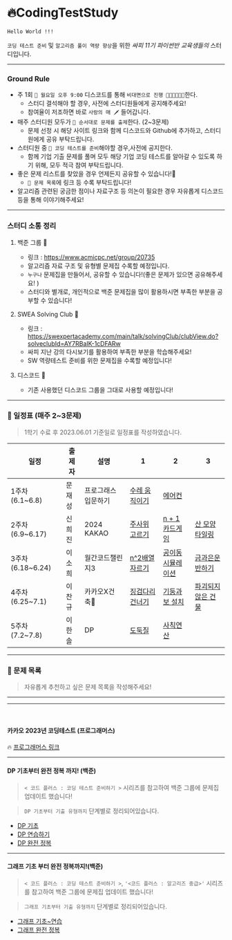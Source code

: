 # 🔥CodingTestStudy
```
Hello World !!!
```
 `코딩 테스트 준비` 및 `알고리즘 풀이 역량 향상`을 위한 *싸피 11기 파이썬반 교육생들의* 스터디입니다. 
 <hr>

 ### Ground Rule

 - 주 1회 `📍 월요일 오후 9:00`  디스코드를 통해 `비대면으로 진행 👩🏻‍💻🧑🏻‍💻`한다.
    - 스터디 결석해야 할 경우, 사전에 스터디원들에게 공지해주세요!
    - 참여율이 저조하면 바로 `사랑의 매 🗡` 들어갑니다. 
- 매주 스터디원 모두가 `📍 순서대로 문제를 출제`한다. (2~3문제) 
    - 문제 선정 시 해당 사이트 링크와 함께 디스코드와 Github에 추가하고, 스터디원에게 공유 부탁드립니다. 
- 스터디원 중 `📍 코딩 테스트를 준비`해야할 경우,사전에 공지한다.
    -  함께 기업 기출 문제를 풀며 모두 해당 기업 코딩 테스트를 알아갈 수 있도록 하기 위해, 모두 적극 참여 부탁드립니다. 
- 좋은 문제 리스트를 찾았을 경우 언제든지 공유할 수 있습니다!🤗
    - `📍 문제 목록`에 링크 등 수록 부탁드립니다!
- 알고리즘 관련된 궁금한 점이나 자료구조 등 의논이 필요한 경우 자유롭게 디스코드 등을 통해 이야기해주세요!

<hr>

### 스터디 소통 정리

1. 백준 그룹 🤖
    - 링크 : https://www.acmicpc.net/group/20735
    - 알고리즘 자료 구조 및 유형별 문제집 수록할 예정입니다.
    - `누구나` 문제집을 만들어서, 공유할 수 있습니다!(좋은 문제가 있으면 공유해주세요! )
    - 스터디와 별개로, 개인적으로 백준 문제집을 많이 활용하시면 부족한 부분을 공부할 수 있습니다!

2. SWEA Solving Club 💙
    - 링크 : https://swexpertacademy.com/main/talk/solvingClub/clubView.do?solveclubId=AY7RBaIK-1cDFARw
    - 싸피 지난 강의 다시보기를 활용하여 부족한 부분을 학습해주세요!
    - SW 역량테스트 준비를 위한 문제집을 수록할 예정입니다!
    

3. 디스코드 👾
    - 기존 사용했던 디스코드 그룹을 그대로 사용할 예정입니다!


<hr>

### 📆 일정표 (매주 2~3문제)
> 1학기 수료 후 2023.06.01 기준일로 일정표를 작성하였습니다. 

| 일정              | 출제자 | 설명                | 1                                                                            |2   |3    |
|-----------------|-----|---------------------|------------------------------------------------------------------------------|----------|----------|
| 1주차 (6.1~6.8)   | 문재성 | 프로그래스 입문하기 | [수레 움직이기](https://school.programmers.co.kr/learn/courses/30/lessons/250134)  | [에어컨](https://school.programmers.co.kr/learn/courses/30/lessons/250134) ||
| 2주차 (6.9~6.17)  | 신희진 | 2024 KAKAO | [주사위 고르기](https://school.programmers.co.kr/learn/courses/30/lessons/258709)  | [n + 1 카드게임](https://school.programmers.co.kr/learn/courses/30/lessons/258707) | [산 모양 타일링](https://school.programmers.co.kr/learn/courses/30/lessons/258705) |
| 3주차 (6.18~6.24) | 이소희 |월간코드챌린지3| [n^2배열 자르기](https://school.programmers.co.kr/learn/courses/30/lessons/87390) | [공이동시뮬레이션](https://school.programmers.co.kr/learn/courses/30/lessons/87391)|[금과은운반하기](https://school.programmers.co.kr/learn/courses/30/lessons/86053)|
| 4주차 (6.25~7.1)  | 이찬규 |카카오X건축| [징검다리 건너기](https://school.programmers.co.kr/learn/courses/30/lessons/64062) | [기둥과 보 설치](https://school.programmers.co.kr/learn/courses/30/lessons/60061)|[파괴되지 않은 건물](https://school.programmers.co.kr/learn/courses/30/lessons/92344)|
| 5주차 (7.2~7.8)  | 이한솔 |DP| [도둑질](https://school.programmers.co.kr/learn/courses/30/lessons/42897) | [사칙연산](https://school.programmers.co.kr/learn/courses/30/lessons/1843)||

<hr>

### 🚀 문제 목록

> 자유롭게 추천하고 싶은 문제 목록을 작성해주세요! 

<hr>
<hr>
<br>


#### 카카오 2023년 코딩테스트 (프로그래머스)

🔥 [프로그래머스 링크](https://school.programmers.co.kr/learn/challenges?order=recent&partIds=37527)

<hr>

#### DP 기초부터 완전 정복 까지! (백준)
> `< 코드 플러스 : 코딩 테스트 준비하기 >` 시리즈를 참고하여 백준 그룹에 문제집 업데이트 했습니다!

> `DP 기초부터 기출 유형까지` 단계별로 정리되어있습니다.

-  [DP 기초](https://www.acmicpc.net/group/workbook/view/20735/70521)   
- [DP 연습하기](https://www.acmicpc.net/group/workbook/view/20735/70523)
- [DP 완전 정복](https://www.acmicpc.net/group/workbook/view/20735/70524)

<hr>

#### 그래프 기초 부터 완전 정복까지!(백준)

> `< 코드 플러스 : 코딩 테스트 준비하기 >`, `'<코드 플러스 : 알고리즈 중급>'` 시리즈를 참고하여 백준 그룹에 문제집 업데이트 했습니다!

> `그래프 기초부터 기출 유형까지` 단계별로 정리되어있습니다.
- [그래프 기초~연습](https://www.acmicpc.net/group/workbook/view/20735/70522)
- [그래프 완전 정복](https://www.acmicpc.net/group/workbook/view/20735/70525)
